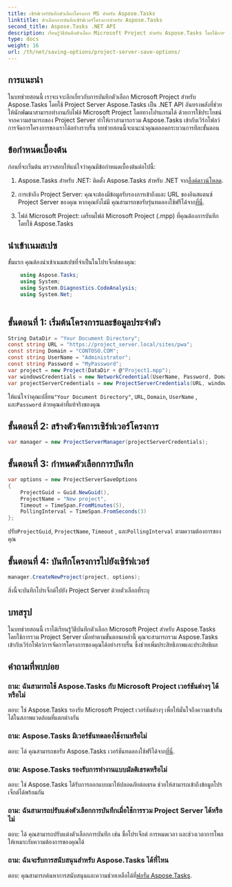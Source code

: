 ```yaml
---
title: เซิร์ฟเวอร์บันทึกตัวเลือกโครงการ MS สำหรับ Aspose.Tasks
linktitle: ตัวเลือกการบันทึกเซิร์ฟเวอร์โครงการสำหรับ Aspose.Tasks
second_title: Aspose.Tasks .NET API
description: เรียนรู้วิธีบันทึกตัวเลือก Microsoft Project สำหรับ Aspose.Tasks โดยใช้การรวม Project Server ปรับปรุงขั้นตอนการทำงานการจัดการโครงการของคุณ
type: docs
weight: 16
url: /th/net/saving-options/project-server-save-options/
---
```

## การแนะนำ
ในบทช่วยสอนนี้ เราจะเจาะลึกเกี่ยวกับการบันทึกตัวเลือก Microsoft Project สำหรับ Aspose.Tasks โดยใช้ Project Server Aspose.Tasks เป็น .NET API อันทรงพลังที่ช่วยให้นักพัฒนาสามารถทำงานกับไฟล์ Microsoft Project โดยทางโปรแกรมได้ ด้วยการใช้ประโยชน์จากความสามารถของ Project Server ทำให้เราสามารถรวม Aspose.Tasks เข้ากับเวิร์กโฟลว์การจัดการโครงการของเราได้อย่างราบรื่น บทช่วยสอนนี้จะแนะนำคุณตลอดกระบวนการทีละขั้นตอน
## ข้อกำหนดเบื้องต้น
ก่อนที่จะเริ่มต้น ตรวจสอบให้แน่ใจว่าคุณมีข้อกำหนดเบื้องต้นต่อไปนี้:
1.  Aspose.Tasks สำหรับ .NET: ติดตั้ง Aspose.Tasks สำหรับ .NET จาก[ลิ้งค์ดาวน์โหลด](https://releases.aspose.com/tasks/net/).
   
2. การเข้าถึง Project Server: คุณจะต้องมีข้อมูลรับรองการเข้าถึงและ URL ของอินสแตนซ์ Project Server ของคุณ หากคุณยังไม่มี คุณสามารถขอรับรุ่นทดลองใช้ฟรีได้จาก[ที่นี่](https://releases.aspose.com/).
3. ไฟล์ Microsoft Project: เตรียมไฟล์ Microsoft Project (.mpp) ที่คุณต้องการบันทึกโดยใช้ Aspose.Tasks

## นำเข้าเนมสเปซ
ขั้นแรก คุณต้องนำเข้าเนมสเปซที่จำเป็นในโปรเจ็กต์ของคุณ:
```csharp
    using Aspose.Tasks;
    using System;
    using System.Diagnostics.CodeAnalysis;
    using System.Net;
    
```
## ขั้นตอนที่ 1: เริ่มต้นโครงการและข้อมูลประจำตัว
```csharp
String DataDir = "Your Document Directory";
const string URL = "https://project_server.local/sites/pwa";
const string Domain = "CONTOSO.COM";
const string UserName = "Administrator";
const string Password = "MyPassword";
var project = new Project(DataDir + @"Project1.mpp");
var windowsCredentials = new NetworkCredential(UserName, Password, Domain);
var projectServerCredentials = new ProjectServerCredentials(URL, windowsCredentials);
```
 ให้แน่ใจว่าคุณเปลี่ยน`"Your Document Directory"`, `URL`, `Domain`, `UserName` , และ`Password` ด้วยคุณค่าที่แท้จริงของคุณ
## ขั้นตอนที่ 2: สร้างตัวจัดการเซิร์ฟเวอร์โครงการ
```csharp
var manager = new ProjectServerManager(projectServerCredentials);
```
## ขั้นตอนที่ 3: กำหนดตัวเลือกการบันทึก
```csharp
var options = new ProjectServerSaveOptions
{
    ProjectGuid = Guid.NewGuid(),
    ProjectName = "New project",
    Timeout = TimeSpan.FromMinutes(5),
    PollingInterval = TimeSpan.FromSeconds(3)
};
```
 ปรับ`ProjectGuid`, `ProjectName`, `Timeout` , และ`PollingInterval` ตามความต้องการของคุณ
## ขั้นตอนที่ 4: บันทึกโครงการไปยังเซิร์ฟเวอร์
```csharp
manager.CreateNewProject(project, options);
```
สิ่งนี้จะบันทึกโปรเจ็กต์ไปยัง Project Server ด้วยตัวเลือกที่ระบุ

## บทสรุป
ในบทช่วยสอนนี้ เราได้เรียนรู้วิธีบันทึกตัวเลือก Microsoft Project สำหรับ Aspose.Tasks โดยใช้การรวม Project Server เมื่อทำตามขั้นตอนเหล่านี้ คุณจะสามารถรวม Aspose.Tasks เข้ากับเวิร์กโฟลว์การจัดการโครงการของคุณได้อย่างราบรื่น ซึ่งช่วยเพิ่มประสิทธิภาพและประสิทธิผล
## คำถามที่พบบ่อย
### ถาม: ฉันสามารถใช้ Aspose.Tasks กับ Microsoft Project เวอร์ชันต่างๆ ได้หรือไม่
ตอบ: ใช่ Aspose.Tasks รองรับ Microsoft Project เวอร์ชันต่างๆ เพื่อให้มั่นใจถึงความเข้ากันได้ในสภาพแวดล้อมที่แตกต่างกัน
### ถาม: Aspose.Tasks มีเวอร์ชันทดลองใช้งานหรือไม่
 ตอบ: ได้ คุณสามารถขอรับ Aspose.Tasks เวอร์ชันทดลองใช้ฟรีได้จาก[ที่นี่](https://releases.aspose.com/).
### ถาม: Aspose.Tasks รองรับการทำงานแบบมัลติเธรดหรือไม่
ตอบ: ใช่ Aspose.Tasks ได้รับการออกแบบมาให้ปลอดภัยต่อเธรด ช่วยให้สามารถเข้าถึงข้อมูลโปรเจ็กต์ได้พร้อมกัน
### ถาม: ฉันสามารถปรับแต่งตัวเลือกการบันทึกเมื่อใช้การรวม Project Server ได้หรือไม่
ตอบ: ได้ คุณสามารถปรับแต่งตัวเลือกการบันทึก เช่น ชื่อโปรเจ็กต์ การหมดเวลา และช่วงเวลาการโพลให้เหมาะกับความต้องการของคุณได้
### ถาม: ฉันจะรับการสนับสนุนสำหรับ Aspose.Tasks ได้ที่ไหน
 ตอบ: คุณสามารถค้นหาการสนับสนุนและความช่วยเหลือได้ที่[ฟอรั่ม Aspose.Tasks](https://forum.aspose.com/c/tasks/15).